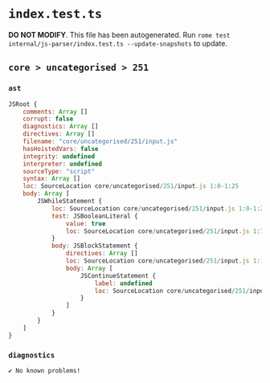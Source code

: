 # `index.test.ts`

**DO NOT MODIFY**. This file has been autogenerated. Run `rome test internal/js-parser/index.test.ts --update-snapshots` to update.

## `core > uncategorised > 251`

### `ast`

```javascript
JSRoot {
	comments: Array []
	corrupt: false
	diagnostics: Array []
	directives: Array []
	filename: "core/uncategorised/251/input.js"
	hasHoistedVars: false
	integrity: undefined
	interpreter: undefined
	sourceType: "script"
	syntax: Array []
	loc: SourceLocation core/uncategorised/251/input.js 1:0-1:25
	body: Array [
		JSWhileStatement {
			loc: SourceLocation core/uncategorised/251/input.js 1:0-1:25
			test: JSBooleanLiteral {
				value: true
				loc: SourceLocation core/uncategorised/251/input.js 1:7-1:11
			}
			body: JSBlockStatement {
				directives: Array []
				loc: SourceLocation core/uncategorised/251/input.js 1:13-1:25
				body: Array [
					JSContinueStatement {
						label: undefined
						loc: SourceLocation core/uncategorised/251/input.js 1:15-1:23
					}
				]
			}
		}
	]
}
```

### `diagnostics`

```
✔ No known problems!

```
